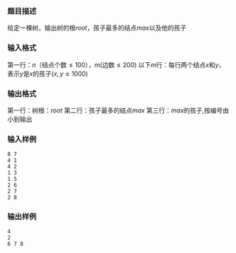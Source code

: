 ### 题目描述
给定一棵树，输出树的根$root$，孩子最多的结点$max$以及他的孩子
### 输入格式
第一行：$n$（结点个数$\leq 100$），$m$(边数$\leq 200$)
以下$m$行：每行两个结点$x$和$y$，表示$y$是$x$的孩子($x,y \leq 1000$)
### 输出格式
第一行：树根：$root$
第二行：孩子最多的结点$max$
第三行：$max$的孩子,按编号由小到输出
### 输入样例
```
8 7
4 1
4 2
1 3
1 5
2 6
2 7
2 8
```
### 输出样例
```
4
2
6 7 8
```